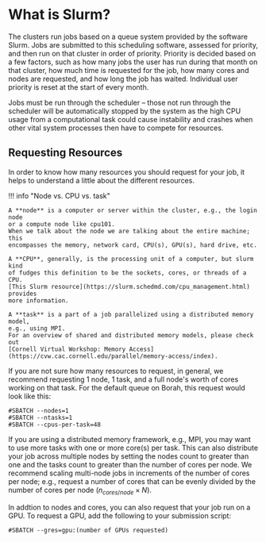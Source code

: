 # What is Slurm?

The clusters run jobs based on a queue system provided by the software Slurm.
Jobs are submitted to this scheduling software, assessed for priority, and then
run on that cluster in order of priority.
Priority is decided based on a few factors, such as how many jobs the user has
run during that month on that cluster, how much time is requested for the job,
how many cores and nodes are requested, and how long the job has waited.
Individual user priority is reset at the start of every month.

Jobs must be run through the scheduler – those not run through the scheduler
will be automatically stopped by the system as the high CPU usage from a
computational task could cause instability and crashes when other vital system
processes then have to compete for resources.

## Requesting Resources

In order to know how many resources you should request for your job, it helps to
understand a little about the different resources.

!!! info "Node vs. CPU vs. task"

    A **node** is a computer or server within the cluster, e.g., the login node
    or a compute node like cpu101.
    When we talk about the node we are talking about the entire machine; this
    encompasses the memory, network card, CPU(s), GPU(s), hard drive, etc.

    A **CPU**, generally, is the processing unit of a computer, but slurm kind
    of fudges this definition to be the sockets, cores, or threads of a CPU.
    [This Slurm resource](https://slurm.schedmd.com/cpu_management.html) provides
    more information.

    A **task** is a part of a job parallelized using a distributed memory model,
    e.g., using MPI.
    For an overview of shared and distributed memory models, please check out
    [Cornell Virtual Workshop: Memory Access](https://cvw.cac.cornell.edu/parallel/memory-access/index).

If you are not sure how many resources to request, in general,  we recommend
requesting 1 node, 1 task, and a full node's worth of cores working on that
task. For the default queue on Borah, this request would look like this:

```
#SBATCH --nodes=1
#SBATCH --ntasks=1
#SBATCH --cpus-per-task=48
```

If you are using a distributed memory framework, e.g., MPI, you may want to use
more tasks with one or more core(s) per task.
This can also distribute your job across multiple nodes by setting the nodes
count to greater than one and the tasks count to greater than the number of cores
per node.
We recommend scaling multi-node jobs in increments of the number of cores per
node; e.g., request a number of cores that can be evenly divided by the number
of cores per node ($n_{cores/node} \times N$).

In addtion to nodes and cores, you can also request that your job run on a GPU.
To request a GPU, add the following to your submission script:
```
#SBATCH --gres=gpu:(number of GPUs requested)
```